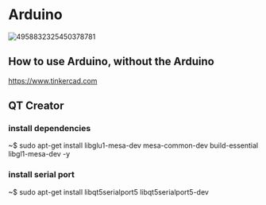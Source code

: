 # Arduino

![4958832325450378781](https://github.com/user-attachments/assets/ec681595-1239-4a80-9ffa-1235148f4539)

<!-- ![circuit design Swanky Kieran-Densor - Tinkercad](https://github.com/user-attachments/assets/1c1271c0-b7fd-4c3f-b194-225c2a333d93) -->

## How to use Arduino, without the Arduino

https://www.tinkercad.com


## QT Creator

### install dependencies

~$ sudo apt-get install libglu1-mesa-dev mesa-common-dev build-essential libgl1-mesa-dev -y 


### install serial port

~$ sudo apt-get install libqt5serialport5 libqt5serialport5-dev